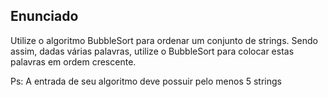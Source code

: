 ## Enunciado

Utilize o algoritmo BubbleSort para ordenar um conjunto de strings.
Sendo assim, dadas várias palavras, utilize o BubbleSort para colocar
estas palavras em ordem crescente.

Ps: A entrada de seu algoritmo deve possuir pelo menos 5 strings
